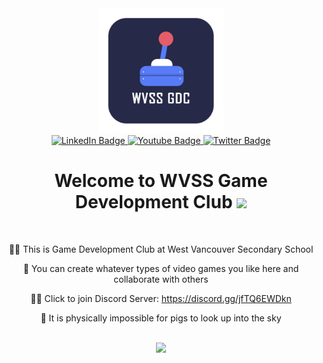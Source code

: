 <div align="center">
  <img src="https://github.com/Game-Development-Club-WVSS/.github/blob/main/profile/Logo.png" width="200"/>
</div>

<div align="center">
  <a href="https://www.instagram.com/wvssgamedevelopmentclub/">
    <img src="https://img.shields.io/badge/instagram-E4405F?style=for-the-badge&logo=instagram&logoColor=white" alt="LinkedIn Badge"/>
  </a>
  <a href="https://www.youtube.com/channel/UCZs_N6hT5Un-1Ez6VGk4HKA">
    <img src="https://img.shields.io/badge/YouTube-red?style=for-the-badge&logo=youtube&logoColor=white" alt="Youtube Badge"/>
  </a>
  <a href="https://discord.gg/jfTQ6EWDkn">
    <img src="https://img.shields.io/badge/Discord-5865f2?style=for-the-badge&logo=discord&logoColor=white" alt="Twitter Badge"/>
  </a>
</div>

<h1 align="center">
  Welcome to WVSS Game Development Club 
  <img src="https://media.giphy.com/media/hvRJCLFzcasrR4ia7z/giphy.gif" width="30px"/>
</h1>

<br>

<div align="center">
  
  🙋‍♀️ This is Game Development Club at West Vancouver Secondary School

  🌈 You can create whatever types of video games you like here and collaborate with others

  👩‍💻 Click to join Discord Server: https://discord.gg/jfTQ6EWDkn

  🍿 It is physically impossible for pigs to look up into the sky
  
</div>

<br>

<div align="center">
  <img src="https://media.giphy.com/media/wcgn5fVDjvR7pdvz4C/giphy.gif" width="350"/>
</div>
